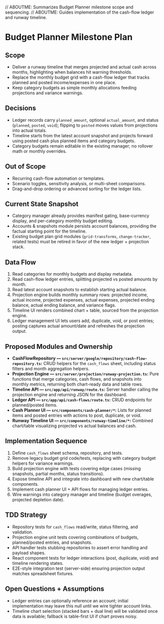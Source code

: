 // ABOUTME: Summarizes Budget Planner milestone scope and sequencing.
// ABOUTME: Guides implementation of the cash-flow ledger and runway timeline.

# Budget Planner Milestone Plan

## Scope
- Deliver a runway timeline that merges projected and actual cash across months, highlighting when balances hit warning thresholds.
- Replace the monthly budget grid with a cash-flow ledger that tracks planned and posted income/expenses in one place.
- Keep category budgets as simple monthly allocations feeding projections and variance warnings.

## Decisions
- Ledger records carry `planned_amount`, optional `actual_amount`, and status (`planned`, `posted`, `void`); flipping to `posted` moves values from projections into actual totals.
- Timeline starts from the latest account snapshot and projects forward using posted cash plus planned items and category budgets.
- Category budgets remain editable in the existing manager; no rollover math or monthly overrides.

## Out of Scope
- Recurring cash-flow automation or templates.
- Scenario toggles, sensitivity analysis, or multi-sheet comparisons.
- Drag-and-drop ordering or advanced sorting for the ledger lists.

## Current State Snapshot
- Category manager already provides manifest gating, base-currency display, and per-category monthly budget editing.
- Accounts & snapshots module persists account balances, providing the factual starting point for the timeline.
- Existing budget plan grid modules (`grid-transforms`, `change-tracker`, related tests) must be retired in favor of the new ledger + projection stack.

## Data Flow
1. Read categories for monthly budgets and display metadata.
2. Read cash-flow ledger entries, splitting projected vs posted amounts by month.
3. Read latest account snapshots to establish starting actual balance.
4. Projection engine builds monthly summary rows: projected income, actual income, projected expenses, actual expenses, projected ending balance, actual ending balance, and variance flags.
5. Timeline UI renders combined chart + table, sourced from the projection engine.
6. Ledger management UI lets users add, duplicate, void, or post entries; posting captures actual amount/date and refreshes the projection output.

## Proposed Modules and Ownership
- **CashFlowRepository — `src/server/google/repository/cash-flow-repository.ts`:** CRUD helpers for the `cash_flows` sheet, including status filters and month aggregation helpers.
- **Projection Engine — `src/server/projection/runway-projection.ts`:** Pure functions that merge categories, cash flows, and snapshots into monthly metrics, returning both chart-ready data and table rows.
- **Timeline API — `src/app/api/runway/route.ts`:** Server handler calling the projection engine and returning JSON for the dashboard.
- **Ledger API — `src/app/api/cash-flows/route.ts`:** CRUD endpoints for planned/posted items.
- **Cash Planner UI — `src/components/cash-planner/*`:** Lists for planned items and posted entries with actions to post, duplicate, or void.
- **Runway Timeline UI — `src/components/runway-timeline/*`:** Combined chart/table visualizing projected vs actual balances and cash.

## Implementation Sequence
1. Define `cash_flows` sheet schema, repository, and tests.
2. Remove legacy budget grid code/tests, replacing with category budget helpers for variance warnings.
3. Build projection engine with tests covering edge cases (missing snapshots, partial months, status transitions).
4. Expose timeline API and integrate into dashboard with new chart/table components.
5. Implement cash planner UI + API flows for managing ledger entries.
6. Wire warnings into category manager and timeline (budget overages, projected depletion date).

## TDD Strategy
- Repository tests for `cash_flows` read/write, status filtering, and validation.
- Projection engine unit tests covering combinations of budgets, planned/posted entries, and snapshots.
- API handler tests stubbing repositories to assert error handling and payload shapes.
- React component tests for ledger interactions (post, duplicate, void) and timeline rendering states.
- E2E-style integration test (server-side) ensuring projection output matches spreadsheet fixtures.

## Open Questions + Assumptions
- Ledger entries can optionally reference an account; initial implementation may leave this null until we wire tighter account links.
- Timeline chart selection (stacked bars + dual line) will be validated once data is available; fallback is table-first UI if chart proves noisy.
